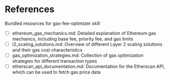 # References

Bundled resources for gas-fee-optimizer skill

- [ ] ethereum_gas_mechanics.md: Detailed explanation of Ethereum gas mechanics, including base fee, priority fee, and gas limits
- [ ] l2_scaling_solutions.md: Overview of different Layer 2 scaling solutions and their gas cost characteristics
- [ ] gas_optimization_strategies.md: Collection of gas optimization strategies for different transaction types
- [ ] etherscan_api_documentation.md: Documentation for the Etherscan API, which can be used to fetch gas price data
